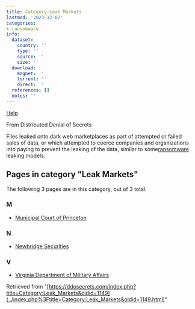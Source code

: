 ```yaml
---
title: Category:Leak Markets
lastmod: '2023-12-02'
categories:
- ransomware
info:
  dataset:
    country: ''
    type: ''
    source: ''
    size: ''
  download:
    magnet: ''
    torrent: ''
    direct: ''
  references: []
  notes: ''
---
```




[Help](https://www.mediawiki.org/wiki/Special:MyLanguage/Help:Categories)

From Distributed Denial of Secrets

Files leaked onto dark web marketplaces as part of attempted or failed
sales of data, or which attempted to coerce companies and organizations
into paying to prevent the leaking of the data, similar to
some[ransomware](./Category:Ransomware.html "Category:Ransomware")
leaking models.

## Pages in category "Leak Markets"

The following 3 pages are in this category, out of 3 total.

### M

- [Municipal Court of
Princeton](Municipal_Court_of_Princeton.html "Municipal Court of Princeton")

### N

- [Newbridge
Securities](Newbridge_Securities.html "Newbridge Securities")

### V

- [Virginia Department of Military
Affairs](Virginia_Department_of_Military_Affairs.html "Virginia Department of Military Affairs")

Retrieved from
"[https://ddosecrets.com/index.php?title=Category:Leak_Markets&oldid=1149](../index.php%3Ftitle=Category:Leak_Markets&oldid=1149.html)"

